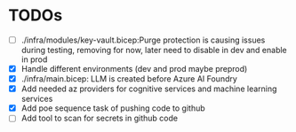 # TODOs

- [ ] ./infra/modules/key-vault.bicep:Purge protection is causing issues during testing, removing for now, later need to disable in dev and enable in prod
- [x] Handle different environments (dev and prod maybe preprod)
- [x] ./infra/main.bicep: LLM is created before Azure AI Foundry
- [x] Add needed az providers for cognitive services and machine learning services
- [x] Add poe sequence task of pushing code to github
- [ ] Add tool to scan for secrets in github code